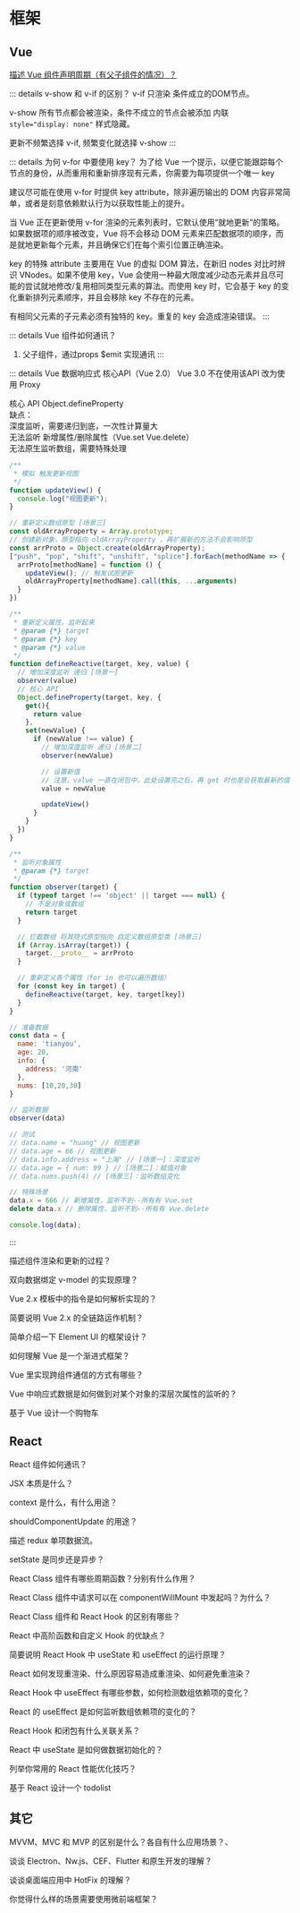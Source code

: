 # 框架

## Vue

[描述 Vue 组件声明周期（有父子组件的情况）？](/web/frame/vue/选项-生命周期钩子.html#父子组件生命周期调用顺序)

::: details v-show 和 v-if 的区别？
v-if 只渲染 条件成立的DOM节点。  

v-show 所有节点都会被渲染，条件不成立的节点会被添加 内联 `style="display: none"` 样式隐藏。

更新不频繁选择 v-if, 频繁变化就选择 v-show
:::

::: details 为何 v-for 中要使用 key？
为了给 Vue 一个提示，以便它能跟踪每个节点的身份，从而重用和重新排序现有元素，你需要为每项提供一个唯一 key

建议尽可能在使用 v-for 时提供 key attribute，除非遍历输出的 DOM 内容非常简单，或者是刻意依赖默认行为以获取性能上的提升。

当 Vue 正在更新使用 v-for 渲染的元素列表时，它默认使用“就地更新”的策略。如果数据项的顺序被改变，Vue 将不会移动 DOM 元素来匹配数据项的顺序，而是就地更新每个元素，并且确保它们在每个索引位置正确渲染。

key 的特殊 attribute 主要用在 Vue 的虚拟 DOM 算法，在新旧 nodes 对比时辨识 VNodes。如果不使用 key，Vue 会使用一种最大限度减少动态元素并且尽可能的尝试就地修改/复用相同类型元素的算法。而使用 key 时，它会基于 key 的变化重新排列元素顺序，并且会移除 key 不存在的元素。

有相同父元素的子元素必须有独特的 key。重复的 key 会造成渲染错误。
:::

::: details Vue 组件如何通讯？
1. 父子组件，通过props $emit 实现通讯
:::

::: details Vue 数据响应式 核心API（Vue 2.0）
Vue 3.0 不在使用该API 改为使用 Proxy

核心 API Object.defineProperty  
缺点：  
    深度监听，需要递归到底，一次性计算量大  
    无法监听 新增属性/删除属性（Vue.set Vue.delete）  
    无法原生监听数组，需要特殊处理

```js
/**
 * 模拟 触发更新视图
 */
function updateView() {
  console.log("视图更新");
}

// 重新定义数组原型 [场景三]
const oldArrayProperty = Array.prototype;
// 创建新对象，原型指向 oldArrayProperty ，再扩展新的方法不会影响原型
const arrProto = Object.create(oldArrayProperty);
["push", "pop", "shift", "unshift", "splice"].forEach(methodName => {
  arrProto[methodName] = function () {
    updateView(); // 触发试图更新
    oldArrayProperty[methodName].call(this, ...arguments)
  }
})

/**
 * 重新定义属性，监听起来
 * @param {*} target 
 * @param {*} key 
 * @param {*} value 
 */
function defineReactive(target, key, value) {
  // 增加深度监听 递归 [场景一]
  observer(value)
  // 核心 API
  Object.defineProperty(target, key, {
    get(){
      return value
    },
    set(newValue) {
      if (newValue !== value) {
        // 增加深度监听 递归 [场景二]
        observer(newValue)

        // 设置新值
        // 注意，value 一直在闭包中，此处设置完之后，再 get 时也是会获取最新的值
        value = newValue

        updateView()
      }
    }
  })
}

/**
 * 监听对象属性
 * @param {*} target 
 */
function observer(target) {
  if (typeof target !== 'object' || target === null) {
    // 不是对象或数组
    return target
  }

  // 拦截数组 将其隐式原型指向 自定义数组原型类 [场景三]
  if (Array.isArray(target)) {
    target.__proto__ = arrProto
  }

  // 重新定义各个属性（for in 也可以遍历数组）
  for (const key in target) {
    defineReactive(target, key, target[key])
  }
}

// 准备数据
const data = {
  name: 'tianyou',
  age: 20,
  info: {
    address: '河南'
  },
  nums: [10,20,30]
}

// 监听数据
observer(data)

// 测试
// data.name = "huang" // 视图更新
// data.age = 66 // 视图更新
// data.info.address = "上海" // [场景一]：深度监听
// data.age = { num: 99 } // [场景二]：赋值对象
// data.nums.push(4) // [场景三]：监听数组变化

// 特殊场景
data.x = 666 // 新增属性，监听不到--所有有 Vue.set
delete data.x // 删除属性，监听不到--所有有 Vue.delete

console.log(data);
```
:::

描述组件渲染和更新的过程？

双向数据绑定 v-model 的实现原理？

Vue 2.x 模板中的指令是如何解析实现的？

简要说明 Vue 2.x 的全链路运作机制？

简单介绍一下 Element UI 的框架设计？

如何理解 Vue 是一个渐进式框架？

Vue 里实现跨组件通信的方式有哪些？

Vue 中响应式数据是如何做到对某个对象的深层次属性的监听的？

基于 Vue 设计一个购物车

## React

React 组件如何通讯？

JSX 本质是什么？

context 是什么，有什么用途？

shouldComponentUpdate 的用途？

描述 redux 单项数据流。

setState 是同步还是异步？

React Class 组件有哪些周期函数？分别有什么作用？

React Class 组件中请求可以在 componentWillMount 中发起吗？为什么？

React Class 组件和 React Hook 的区别有哪些？

React 中高阶函数和自定义 Hook 的优缺点？

简要说明 React Hook 中 useState 和 useEffect 的运行原理？

React 如何发现重渲染、什么原因容易造成重渲染、如何避免重渲染？

React Hook 中 useEffect 有哪些参数，如何检测数组依赖项的变化？

React 的 useEffect 是如何监听数组依赖项的变化的？

React Hook 和闭包有什么关联关系？

React 中 useState 是如何做数据初始化的？

列举你常用的 React 性能优化技巧？

基于 React 设计一个 todolist

## 其它

MVVM、MVC 和 MVP 的区别是什么？各自有什么应用场景？、

谈谈 Electron、Nw.js、CEF、Flutter 和原生开发的理解？

谈谈桌面端应用中 HotFix 的理解？

你觉得什么样的场景需要使用微前端框架？
